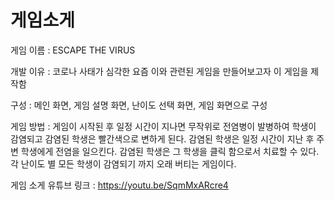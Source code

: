 # 게임소게 

게임 이름 : ESCAPE THE VIRUS

개발 이유 : 코로나 사태가 심각한 요즘 이와 관련된      게임을 만들어보고자 이 게임을 제작함

구성 : 메인 화면, 게임 설명 화면, 난이도 선택 화면, 게임 화면으로 구성 

게임 방법 : 게임이 시작된 후 일정 시간이 지나면 무작위로 전염병이 발병하여 학생이 감염되고 감염된 학생은 빨간색으로 변하게 된다. 감염된 학생은 일정 시간이 지난 후 주변 학생에게 전염을 일으킨다. 감염된 학생은 그 학생을 클릭 함으로서 치료할 수 있다. 각 난이도 별 모든 학생이 감염되기 까지 오래 버티는 게임이다. 

게임 소게 유튜브 링크 : https://youtu.be/SqmMxARcre4
